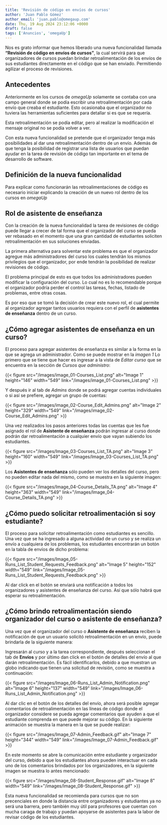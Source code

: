 ```yaml
---
title: 'Revisión de código en envíos de cursos'
author: 'Juan Pablo Gómez'
author_email: 'juan.pablo@omegaup.com'
date: Thu, 19 Aug 2024 23:12:06 +0000
draft: false
tags: ['Anuncios', 'omegaUp']
---
```


Nos es grato informar que hemos liberado una nueva funcionalidad llamada **“Revisión de código en envíos de cursos”**, la cual servirá para que organizadores de cursos puedan brindar retroalimentación de los envíos de sus estudiantes directamente en el código que se han enviado. Permitiendo agilizar el proceso de revisiones.

## Antecedentes


Anteriormente en los cursos de _omegaUp_ solamente se contaba con una campo general donde se podía escribir una retroalimentación por cada envío que creaba el estudiante. Esto ocasionaba que el organizador no tuviera las herramientas suficientes para detallar si es que se requería.

Esta retroalimentación se podía editar, pero al realizar la modificación el mensaje original no se podía volver a ver.

Con esta nueva funcionalidad se pretende que el organizador tenga más posibilidades al dar una retroalimentación dentro de un envío. Además de que tenga la posibilidad de registrar una lista de usuarios que puedan ayudar en la tarea de revisión de código tan importante en el tema de desarrollo de software.

## Definición de la nueva funcionalidad

Para explicar como funcionarán las retroalimentaciones de código es necesario iniciar explicando la creación de un nuevo rol dentro de los cursos en _omegaUp_

## Rol de asistente de enseñanza

Con la creación de la nueva funcionalidad la tarea de revisiones de código puede llegar a crecer de tal forma que el organizador del curso se pueda ver rebasado en el momento que una gran cantidad de estudiantes soliciten retroalimentación en sus soluciones enviadas.

La primera alternativa para solventar este problema es que el organizador agregue más administradores del curso los cuales tendrán los mismos privilegios que el organizador, por ende tendrán la posibilidad de realizar revisiones de código.

El problema principal de esto es que todos los administradores pueden modificar la configuración del curso. Lo cual no es lo recomendable porque el organizador podría perder el control las tareas, fechas, listado de problemas, entre otras cosas.

Es por eso que se tomó la decisión de crear este nuevo rol, el cual permite al organizador agregar tantos usuarios requiera con el perfil de **asistentes de enseñanza** dentro de un curso.

## ¿Cómo agregar asistentes de enseñanza en un curso?

El proceso para agregar asistentes de enseñanza es similar a la forma en la que se agrega un administrador. Como se puede mostrar en la _imagen 1_ Lo primero que se tiene que hacer es ingresar a la vista de _Editar curso_ que se encuentra en la sección de _Cursos que administro_:

{{< figure src="/images/image_01-Courses_List.png" alt="Image 1"  height="146" width="549" link="/images/image_01-Courses_List.png" >}}

Y después ir al tab de _Admins_ donde se podrá agregar cuentas individuales o si así se prefiere, agregar un grupo de cuentas:

{{< figure src="/images/image_02-Course_Edit_Admins.png" alt="Image 2"  height="329" width="549" link="/images/image_02-Course_Edit_Admins.png" >}}

Una vez realizados los pasos anteriores todas las cuentas que les fue asignado el rol de **Asistente de enseñanza** podrán ingresar al curso donde podrán dar retroalimentación a cualquier envío que vayan subiendo los estudiantes.

{{< figure src="/images/Image_03-Courses_List_TA.png" alt="Image 3" height="160" width="549" link="/images/Image_03-Courses_List_TA.png" >}}

Los **Asistentes de enseñanza** sólo pueden ver los detalles del curso, pero no pueden editar nada del mismo, como se muestra en la siguiente imagen:

{{< figure src="/images/Image_04-Course_Details_TA.png" alt="Image 4" height="363" width="549" link="/images/Image_04-Course_Details_TA.png" >}}

## ¿Cómo puedo solicitar retroalimentación si soy estudiante?

El proceso para solicitar retroalimentación como estudiantes es sencillo. Una vez que se ha ingresado a alguna actividad de un curso y se realiza un envío a cualquiera de los problemas, los estudiantes encontrarán un botón en la tabla de envíos de dicho problema:

{{< figure src="/images/Image_05-Runs_List_Student_Requests_Feedback.png" alt="Image 5" height="152" width="549" link="/images/Image_05-Runs_List_Student_Requests_Feedback.png" >}}

Al dar click en el botón se enviará una notificación a todos los organizadores y asistentes de enseñanza del curso. Así que sólo habrá que esperar su retroalimentación.

## ¿Cómo brindo retroalimentación siendo organizador del curso o asistente de enseñanza?

Una vez que el organizador del curso o **Asistente de enseñanza** reciben la notificación de que un usuario solicitó retroalimentación en un envío, puede brindarla de la siguiente manera:

Ingresarán al curso y a la tarea correspondiente, después seleccionan el tab de __Envíos__ y por último dan click en el botón de detalles del envío al que darán retroalimentación. Es fácil identificarlos, debido a que muestran un globo indicando que tienen una solicitud de revisión, como se muestra a continuación:

{{< figure src="/images/Image_06-Runs_List_Admin_Notification.png" alt="Image 6" height="137" width="549" link="/images/Image_06-Runs_List_Admin_Notification.png" >}}

Al dar clic en el botón de los detalles del envío, ahora será posible agregar comentarios de retroalimentación en las líneas de código donde el organizador considere se pueda agregar comentarios que ayuden a que el estudiante comprenda en que puede mejorar su código. En la siguiente animación se muestra la manera en la que se puede realizar:

{{< figure src="/images/Image_07-Admin_Feedback.gif" alt="Image 7" height="344" width="549" link="/images/Image_07-Admin_Feedback.gif" >}}

En este momento se abre la comunicación entre estudiante y organizador del curso, debido a que los estudiantes ahora pueden interactuar en cada uno de los comentarios brindados por los organizadores, en la siguiente imagen se muestra lo antes mencionado:

{{< figure src="/images/Image_08-Student_Response.gif" alt="Image 8"  width="549" link="/images/Image_08-Student_Response.gif" >}}

Esta nueva funcionalidad se recomienda para cursos que no son precenciales en donde la distancia entre organizadores y estudiantes ya no será una barrera, pero también muy útil para profesores que cuentan con mucha caraga de trabajo y puedan apoyarse de asistentes para la labor de revisar código de los estudiantes.
